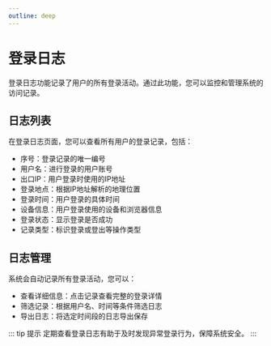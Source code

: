 ```yaml
---
outline: deep
---
```


# 登录日志

登录日志功能记录了用户的所有登录活动。通过此功能，您可以监控和管理系统的访问记录。

<a-image style="border-radius: 12px" src="/images/usage/system-login-001.png" />

## 日志列表

在登录日志页面，您可以查看所有用户的登录记录，包括：
- 序号：登录记录的唯一编号
- 用户名：进行登录的用户账号
- 出口IP：用户登录时使用的IP地址
- 登录地点：根据IP地址解析的地理位置
- 登录时间：用户登录的具体时间
- 设备信息：用户登录使用的设备和浏览器信息
- 登录状态：显示登录是否成功
- 记录类型：标识登录或登出等操作类型

## 日志管理

系统会自动记录所有登录活动，您可以：
- 查看详细信息：点击记录查看完整的登录详情
- 筛选记录：根据用户名、时间等条件筛选日志
- 导出日志：将选定时间段的日志导出保存

::: tip 提示
定期查看登录日志有助于及时发现异常登录行为，保障系统安全。
:::